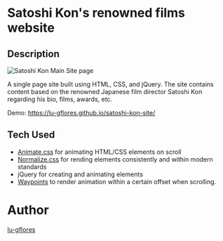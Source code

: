 # Satoshi Kon's renowned films website

## Description

![Satoshi Kon Main Site page](./src/img/showcase.gif)

A single page site built using HTML, CSS, and jQuery. The site contains content based on the renowned Japanese film director Satoshi Kon regarding his bio, films,
awards, etc.

Demo: https://lu-gflores.github.io/satoshi-kon-site/

## Tech Used

- [Animate.css](https://animate.style/) for animating HTML/CSS elements on scroll
- [Normalize.css](https://necolas.github.io/normalize.css/) for rending elements consistently and within modern standards
- jQuery for creating and animating elements
- [Waypoints](http://imakewebthings.com/waypoints/) to render animation within a certain offset when scrolling.

# Author

[lu-gflores](https://github.com/lu-gflores)
